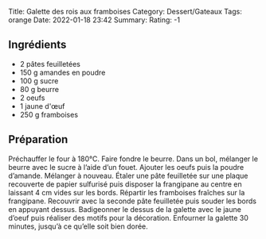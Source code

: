 Title: Galette des rois aux framboises
Category: Dessert/Gateaux
Tags: orange
Date:  2022-01-18 23:42
Summary: 
Rating: -1

## Ingrédients
- 2	pâtes feuilletées 		
- 150 g amandes en poudre
- 100 g sucre
- 80 g beurre
- 2 oeufs
- 1 jaune d'œuf
- 250 g framboises

## Préparation

Préchauffer le four à 180°C.
Faire fondre le beurre.
Dans un bol, mélanger le beurre avec le sucre à l’aide d’un fouet.
Ajouter les oeufs puis la poudre d’amande. Mélanger à nouveau.
Étaler une pâte feuilletée sur une plaque recouverte de papier sulfurisé puis disposer la frangipane au centre en laissant 4 cm vides sur les bords.
Répartir les framboises fraîches sur la frangipane.
Recouvrir avec la seconde pâte feuilletée puis souder les bords en appuyant dessus.
Badigeonner le dessus de la galette avec le jaune d’oeuf puis réaliser des motifs pour la décoration.
Enfourner la galette 30 minutes, jusqu’à ce qu’elle soit bien dorée.